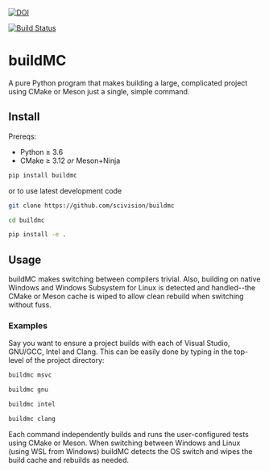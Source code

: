 [![DOI](https://zenodo.org/badge/190810341.svg)](https://zenodo.org/badge/latestdoi/190810341)

[![Build Status](https://travis-ci.com/scivision/buildMC.svg?branch=master)](https://travis-ci.com/scivision/buildMC)

# buildMC

A pure Python program that makes building a large, complicated project using CMake or Meson just a single, simple command.

## Install

Prereqs:

* Python &ge; 3.6
* CMake &ge; 3.12 _or_ Meson+Ninja

```sh
pip install buildmc
```

or to use latest development code
```sh
git clone https://github.com/scivision/buildmc

cd buildmc

pip install -e .
```

## Usage

buildMC makes switching between compilers trivial.
Also, building on native Windows and Windows Subsystem for Linux is detected and handled--the CMake or Meson cache is wiped to allow clean rebuild when switching without fuss.


### Examples

Say you want to ensure a project builds with each of Visual Studio, GNU/GCC, Intel and Clang.
This can be easily done by typing in the top-level of the project directory:

```sh
buildmc msvc

buildmc gnu

buildmc intel

buildmc clang
```

Each command independently builds and runs the user-configured tests using CMake or Meson.
When switching between Windows and Linux (using WSL from Windows) buildMC detects the OS switch and wipes the build cache and rebuilds as needed.

